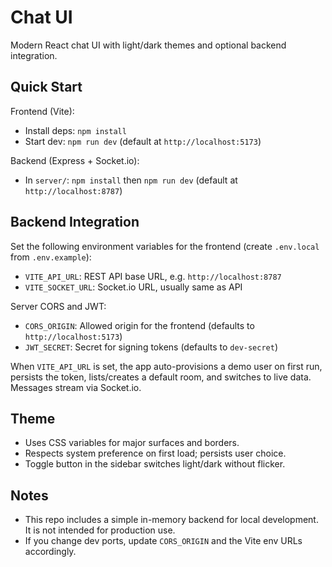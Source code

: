 # Chat UI

Modern React chat UI with light/dark themes and optional backend integration.

## Quick Start

Frontend (Vite):
- Install deps: `npm install`
- Start dev: `npm run dev` (default at `http://localhost:5173`)

Backend (Express + Socket.io):
- In `server/`: `npm install` then `npm run dev` (default at `http://localhost:8787`)

## Backend Integration

Set the following environment variables for the frontend (create `.env.local` from `.env.example`):
- `VITE_API_URL`: REST API base URL, e.g. `http://localhost:8787`
- `VITE_SOCKET_URL`: Socket.io URL, usually same as API

Server CORS and JWT:
- `CORS_ORIGIN`: Allowed origin for the frontend (defaults to `http://localhost:5173`)
- `JWT_SECRET`: Secret for signing tokens (defaults to `dev-secret`)

When `VITE_API_URL` is set, the app auto-provisions a demo user on first run, persists the token, lists/creates a default room, and switches to live data. Messages stream via Socket.io.

## Theme

- Uses CSS variables for major surfaces and borders.
- Respects system preference on first load; persists user choice.
- Toggle button in the sidebar switches light/dark without flicker.

## Notes

- This repo includes a simple in-memory backend for local development. It is not intended for production use.
- If you change dev ports, update `CORS_ORIGIN` and the Vite env URLs accordingly.
